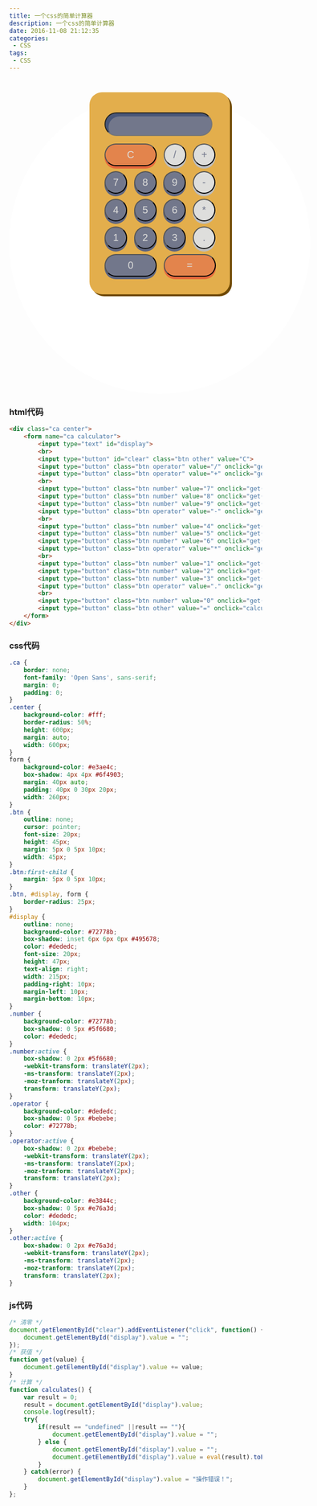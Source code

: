 ```yaml
---
title: 一个css的简单计算器
description: 一个css的简单计算器
date: 2016-11-08 21:12:35
categories:
 - CSS
tags:
 - CSS  
---
```



<html lang="en">
<head>
	<meta charset="UTF-8">
	<title>计算器</title>
</head>
<body>
	<style type="text/css">
	/* Basic Reset */
		.ca {
			border: none;
			font-family: 'Open Sans', sans-serif;
			margin: 0;
			padding: 0;
		}
		.center {
			background-color: #fff;
			border-radius: 50%;
			height: 600px;
			margin: auto;
			width: 600px;
		}
		form {
			background-color: #e3ae4c;
			box-shadow: 4px 4px #6f4903;
			margin: 40px auto;
			padding: 40px 0 30px 20px;	
			width: 260px;
		}
		.btn {
			outline: none;
			cursor: pointer;
			font-size: 20px;
			height: 45px;
			margin: 5px 0 5px 10px;
			width: 45px;
		}
		.btn:first-child {
			margin: 5px 0 5px 10px;
		}
		.btn, #display, form {
			border-radius: 25px;
		}
		#display {
			outline: none;
			background-color: #72778b;
			box-shadow: inset 6px 6px 0px #495678;
			color: #dededc;
			font-size: 20px;
			height: 47px;
			text-align: right;
			width: 215px;
			padding-right: 10px;
			margin-left: 10px;
			margin-bottom: 10px;
		}
		.number {
			background-color: #72778b;
			box-shadow: 0 5px #5f6680;
			color: #dededc;
		}
		.number:active {
			box-shadow: 0 2px #5f6680;
		  	-webkit-transform: translateY(2px);
		  	-ms-transform: translateY(2px);
		  	-moz-tranform: translateY(2px);
		  	transform: translateY(2px);
		}
		.operator {
			background-color: #dededc;
			box-shadow: 0 5px #bebebe;
			color: #72778b;
		}
		.operator:active {
			box-shadow: 0 2px #bebebe;
		  	-webkit-transform: translateY(2px);
		  	-ms-transform: translateY(2px);
		  	-moz-tranform: translateY(2px);
		  	transform: translateY(2px);
		}
		.other {
			background-color: #e3844c;
			box-shadow: 0 5px #e76a3d;
			color: #dededc;
			width: 104px;
		}
		.other:active {
			box-shadow: 0 2px #e76a3d;
		  	-webkit-transform: translateY(2px);
		  	-ms-transform: translateY(2px);
		  	-moz-tranform: translateY(2px);
		  	transform: translateY(2px);
		}
	</style>
	<div class="ca center">
		<form name="ca calculator">
			<input type="text" id="display">
			<br>
			<input type="button" id="clear" class="btn other" value="C">
			<input type="button" class="btn operator" value="/" onclick="get(this.value);">			
			<input type="button" class="btn operator" value="+" onclick="get(this.value);">			
			<br>
			<input type="button" class="btn number" value="7" onclick="get(this.value);">
			<input type="button" class="btn number" value="8" onclick="get(this.value);">
			<input type="button" class="btn number" value="9" onclick="get(this.value);">
			<input type="button" class="btn operator" value="-" onclick="get(this.value);">
			<br>
			<input type="button" class="btn number" value="4" onclick="get(this.value);">
			<input type="button" class="btn number" value="5" onclick="get(this.value);">
			<input type="button" class="btn number" value="6" onclick="get(this.value);">
			<input type="button" class="btn operator" value="*" onclick="get(this.value);">			
			<br>
			<input type="button" class="btn number" value="1" onclick="get(this.value);">
			<input type="button" class="btn number" value="2" onclick="get(this.value);">
			<input type="button" class="btn number" value="3" onclick="get(this.value);">
			<input type="button" class="btn operator" value="." onclick="get(this.value);">			
			<br>
			<input type="button" class="btn number" value="0" onclick="get(this.value);" style="width: 104px;">				
			<input type="button" class="btn other" value="=" onclick="calculates();">
		</form>
	</div>
	<script>
		/* limpa o display */ 
		document.getElementById("clear").addEventListener("click", function() {
			document.getElementById("display").value = "";
		});
		/* recebe os valores */
		function get(value) {
			document.getElementById("display").value += value; 
		} 
		/* calcula */
		function calculates() {
			var result = 0;
			result = document.getElementById("display").value;
			console.log(result);
			try{
				if(result == "undefined" ||result == ""){
					document.getElementById("display").value = "";
				} else {
					document.getElementById("display").value = "";
					document.getElementById("display").value = eval(result).toFixed(10);
				}
			} catch(error) {
				document.getElementById("display").value = "操作错误！";
			}			
		};
	</script>
</body>
</html>

### html代码  

```html
<div class="ca center">
    <form name="ca calculator">
        <input type="text" id="display">
        <br>
        <input type="button" id="clear" class="btn other" value="C">
        <input type="button" class="btn operator" value="/" onclick="get(this.value);">	
        <input type="button" class="btn operator" value="+" onclick="get(this.value);">	
        <br>
        <input type="button" class="btn number" value="7" onclick="get(this.value);">
        <input type="button" class="btn number" value="8" onclick="get(this.value);">
        <input type="button" class="btn number" value="9" onclick="get(this.value);">
        <input type="button" class="btn operator" value="-" onclick="get(this.value);">
        <br>
        <input type="button" class="btn number" value="4" onclick="get(this.value);">
        <input type="button" class="btn number" value="5" onclick="get(this.value);">
        <input type="button" class="btn number" value="6" onclick="get(this.value);">
        <input type="button" class="btn operator" value="*" onclick="get(this.value);">	
        <br>
        <input type="button" class="btn number" value="1" onclick="get(this.value);">
        <input type="button" class="btn number" value="2" onclick="get(this.value);">
        <input type="button" class="btn number" value="3" onclick="get(this.value);">
        <input type="button" class="btn operator" value="." onclick="get(this.value);">	
        <br>
        <input type="button" class="btn number" value="0" onclick="get(this.value);" style="width: 104px;">			
        <input type="button" class="btn other" value="=" onclick="calculates();">
    </form>
</div>
```

### css代码  

```css
.ca {
    border: none;
    font-family: 'Open Sans', sans-serif;
    margin: 0;
    padding: 0;
}
.center {
    background-color: #fff;
    border-radius: 50%;
    height: 600px;
    margin: auto;
    width: 600px;
}
form {
    background-color: #e3ae4c;
    box-shadow: 4px 4px #6f4903;
    margin: 40px auto;
    padding: 40px 0 30px 20px;	
    width: 260px;
}
.btn {
    outline: none;
    cursor: pointer;
    font-size: 20px;
    height: 45px;
    margin: 5px 0 5px 10px;
    width: 45px;
}
.btn:first-child {
    margin: 5px 0 5px 10px;
}
.btn, #display, form {
    border-radius: 25px;
}
#display {
    outline: none;
    background-color: #72778b;
    box-shadow: inset 6px 6px 0px #495678;
    color: #dededc;
    font-size: 20px;
    height: 47px;
    text-align: right;
    width: 215px;
    padding-right: 10px;
    margin-left: 10px;
    margin-bottom: 10px;
}
.number {
    background-color: #72778b;
    box-shadow: 0 5px #5f6680;
    color: #dededc;
}
.number:active {
    box-shadow: 0 2px #5f6680;
    -webkit-transform: translateY(2px);
    -ms-transform: translateY(2px);
    -moz-tranform: translateY(2px);
    transform: translateY(2px);
}
.operator {
    background-color: #dededc;
    box-shadow: 0 5px #bebebe;
    color: #72778b;
}
.operator:active {
    box-shadow: 0 2px #bebebe;
    -webkit-transform: translateY(2px);
    -ms-transform: translateY(2px);
    -moz-tranform: translateY(2px);
    transform: translateY(2px);
}
.other {
    background-color: #e3844c;
    box-shadow: 0 5px #e76a3d;
    color: #dededc;
    width: 104px;
}
.other:active {
    box-shadow: 0 2px #e76a3d;
    -webkit-transform: translateY(2px);
    -ms-transform: translateY(2px);
    -moz-tranform: translateY(2px);
    transform: translateY(2px);
}
```

### js代码  

```js
/* 清零 */ 
document.getElementById("clear").addEventListener("click", function() {
    document.getElementById("display").value = "";
});
/* 获值 */
function get(value) {
    document.getElementById("display").value += value; 
} 
/* 计算 */
function calculates() {
    var result = 0;
    result = document.getElementById("display").value;
    console.log(result);
    try{
        if(result == "undefined" ||result == ""){
            document.getElementById("display").value = "";
        } else {
            document.getElementById("display").value = "";
            document.getElementById("display").value = eval(result).toFixed(10);
        }
    } catch(error) {
        document.getElementById("display").value = "操作错误！";
    }			
};
```

